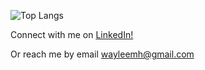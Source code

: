 ![Top Langs](https://github-readme-stats.vercel.app/api/top-langs/?username=wayleem&layout=donut)

Connect with me on [LinkedIn!](https://www.linkedin.com/in/will-huang2/)

Or reach me by email wayleemh@gmail.com
